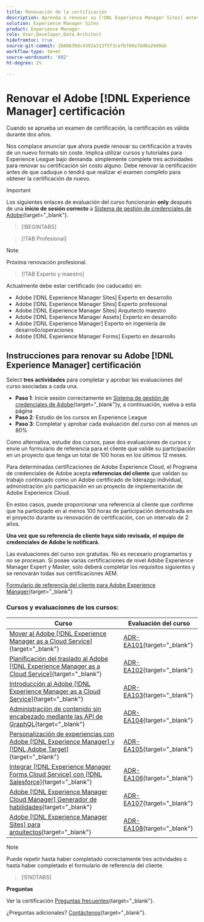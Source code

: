```yaml
---
title: Renovación de la certificación
description: Aprenda a renovar su [!DNL Experience Manager Sites] antes de que caduque.
solution: Experience Manager Sites
product: Experience Manager
role: User,Developer,Data Architect
hidefromtoc: true
source-git-commit: 2b08639dc4392a313f5f3cefbf69a78d8a29d0ab
workflow-type: tm+mt
source-wordcount: '602'
ht-degree: 2%

---
```


# Renovar el Adobe [!DNL Experience Manager] certificación

Cuando se aprueba un examen de certificación, la certificación es válida durante dos años.

Nos complace anunciar que ahora puede renovar su certificación a través de un nuevo formato sin coste. Implica utilizar cursos y tutoriales para Experience League bajo demanda: simplemente complete tres actividades para renovar su certificación sin costo alguno. Debe renovar la certificación antes de que caduque o tendrá que realizar el examen completo para obtener la certificación de nuevo.

>[!IMPORTANT]
>
>Los siguientes enlaces de evaluación del curso funcionarán **only** después de una **inicio de sesión correcto** a [Sistema de gestión de credenciales de Adobe](http://www.certmetrics.com/adobe){target="_blank"}.

>[!BEGINTABS]

>[!TAB Profesional]

>[!NOTE]
>
>Próxima renovación profesional.

>[!TAB Experto y maestro]

Actualmente debe estar certificado (no caducado) en:

* Adobe [!DNL Experience Manager Sites] Experto en desarrollo
* Adobe [!DNL Experience Manager Sites] Experto profesional
* Adobe [!DNL Experience Manager Sites] Arquitecto maestro
* Adobe [!DNL Experience Manager Assets] Experto en desarrollo
* Adobe [!DNL Experience Manager] Experto en ingeniería de desarrollo/operaciones
* Adobe [!DNL Experience Manager Forms] Experto en desarrollo

## Instrucciones para renovar su Adobe [!DNL Experience Manager] certificación

Select **tres actividades** para completar y aprobar las evaluaciones del curso asociadas a cada una.

* **Paso 1**: Inicie sesión correctamente en [Sistema de gestión de credenciales de Adobe](http://www.certmetrics.com/adobe){target="_blank"}y, a continuación, vuelva a esta página
* **Paso 2**: Estudio de los cursos en Experience League
* **Paso 3**: Completar y aprobar cada evaluación del curso con al menos un 80%

Como alternativa, estudie dos cursos, pase dos evaluaciones de cursos y envíe un formulario de referencia para el cliente que valide su participación en un proyecto que tenga un total de 100 horas en los últimos 12 meses.

Para determinadas certificaciones de Adobe Experience Cloud, el Programa de credenciales de Adobe acepta **referencias del cliente** que validan su trabajo continuado como un Adobe certificado de liderazgo individual, administración y/o participación en un proyecto de implementación de Adobe Experience Cloud.

En estos casos, puede proporcionar una referencia al cliente que confirme que ha participado en al menos 100 horas de participación demostrada en el proyecto durante su renovación de certificación, con un intervalo de 2 años.

**Una vez que su referencia de cliente haya sido revisada, el equipo de credenciales de Adobe le notificará.**

Las evaluaciones del curso son gratuitas. No es necesario programarlos y no se procesan. Si posee varias certificaciones de nivel Adobe Experience Manager Expert y Master, solo deberá completar los requisitos siguientes y se renovarán todas sus certificaciones AEM.

[Formulario de referencia del cliente para Adobe Experience Manager](https://www.certmetrics.com/adobe/candidate/caveon_sso_adobe.aspx?ssoLogin=true&amp;eid=ADR-EA100){target="_blank"}

### Cursos y evaluaciones de los cursos:


| Curso | Evaluación del curso |
| ------- | ------- |
| [Mover al Adobe [!DNL Experience Manager as a Cloud Service]](https://experienceleague.adobe.com/docs/courses/using/experiencemanager-d-1-2021-1-migration.html?lang=en){target="_blank"} | [ADR-EA101](https://www.certmetrics.com/adobe/candidate/caveon_sso_adobe.aspx?ssoLogin=true&amp;eid=ADR-EA101){target="_blank"} |
| [Planificación del traslado al Adobe [!DNL Experience Manager as a Cloud Service]](https://experienceleague.adobe.com/docs/courses/using/experiencemanager-a-1-2021-1-migration.html?lang=en){target="_blank"} | [ADR-EA102](https://www.certmetrics.com/adobe/candidate/caveon_sso_adobe.aspx?ssoLogin=true&amp;eid=ADR-EA102){target="_blank"} |
| [Introducción al Adobe [!DNL Experience Manager as a Cloud Service]](https://experienceleague.adobe.com/docs/experience-manager-cloud-service/content/overview/introduction.html?lang=en){target="_blank"} | [ADR-EA103](https://www.certmetrics.com/adobe/candidate/caveon_sso_adobe.aspx?ssoLogin=true&amp;eid=ADR-EA103){target="_blank"} |
| [Administración de contenido sin encabezado mediante las API de GraphQL](https://experienceleague.adobe.com/docs/courses/using/experiencemanager-d-1-2020-1-headless.html?lang=en){target="_blank"} | [ADR-EA104](https://www.certmetrics.com/adobe/candidate/caveon_sso_adobe.aspx?ssoLogin=true&amp;eid=ADR-EA104){target="_blank"} |
| [Personalización de experiencias con Adobe [!DNL Experience Manager] y [!DNL Adobe Target]](https://experienceleague.adobe.com/docs/courses/using/experiencemanager-d-1-2020-1-personalization.html?lang=en){target="_blank"} | [ADR-EA105](https://www.certmetrics.com/adobe/candidate/caveon_sso_adobe.aspx?ssoLogin=true&amp;eid=ADR-EA105){target="_blank"} |
| [Integrar  [!DNL Experience Manager Forms Cloud Service]  con [!DNL Salesforce]](https://experienceleague.adobe.com/docs/courses/using/experiencemanager-d-1-2021-formscs-salesforce.html?lang=en){target="_blank"} | [ADR-EA106](https://www.certmetrics.com/adobe/candidate/caveon_sso_adobe.aspx?ssoLogin=true&amp;eid=ADR-EA106){target="_blank"} |
| [Adobe [!DNL Experience Manager Cloud Manager] Generador de habilidades](https://experienceleague.adobe.com/docs/courses/using/experiencemanager-u-1-2019-1-cloudmgr-builder.html?lang=en){target="_blank"} | [ADR-EA107](https://www.certmetrics.com/adobe/candidate/caveon_sso_adobe.aspx?ssoLogin=true&amp;eid=ADR-EA107){target="_blank"} |
| [Adobe [!DNL Experience Manager Sites] para arquitectos](https://experienceleague.adobe.com/docs/courses/using/experiencemanager-d-1-2019-1-architect.html?lang=en){target="_blank"} | [ADR-EA108](https://www.certmetrics.com/adobe/candidate/caveon_sso_adobe.aspx?ssoLogin=true&amp;eid=ADR-EA108){target="_blank"} |

>[!NOTE]
>
>Puede repetir hasta haber completado correctamente tres actividades o hasta haber completado el formulario de referencia del cliente.

>[!ENDTABS]

**Preguntas**

Ver la certificación [Preguntas frecuentes](https://experienceleague.adobe.com/docs/certification/certification/faq.html?lang=en){target="_blank"}.

¿Preguntas adicionales? [Contáctenos](mailto:certif@adobe.com){target="_blank"}.
